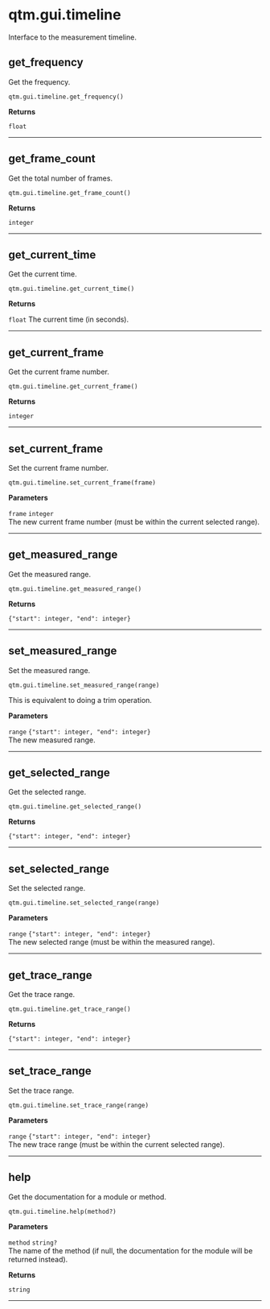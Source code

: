 # qtm.gui.timeline

Interface to the measurement timeline.

## get_frequency

Get the frequency.
```
qtm.gui.timeline.get_frequency()
```

**Returns**

`float` 

---

## get_frame_count

Get the total number of frames.
```
qtm.gui.timeline.get_frame_count()
```

**Returns**

`integer` 

---

## get_current_time

Get the current time.
```
qtm.gui.timeline.get_current_time()
```

**Returns**

`float` The current time (in seconds).

---

## get_current_frame

Get the current frame number.
```
qtm.gui.timeline.get_current_frame()
```

**Returns**

`integer` 

---

## set_current_frame

Set the current frame number.
```
qtm.gui.timeline.set_current_frame(frame)
```

**Parameters**

`frame` `integer`<br/>
The new current frame number (must be within the current selected range).



---

## get_measured_range

Get the measured range.
```
qtm.gui.timeline.get_measured_range()
```

**Returns**

`{"start": integer, "end": integer}` 

---

## set_measured_range

Set the measured range.
```
qtm.gui.timeline.set_measured_range(range)
```

This is equivalent to doing a trim operation.

**Parameters**

`range` `{"start": integer, "end": integer}`<br/>
The new measured range.



---

## get_selected_range

Get the selected range.
```
qtm.gui.timeline.get_selected_range()
```

**Returns**

`{"start": integer, "end": integer}` 

---

## set_selected_range

Set the selected range.
```
qtm.gui.timeline.set_selected_range(range)
```

**Parameters**

`range` `{"start": integer, "end": integer}`<br/>
The new selected range (must be within the measured range).



---

## get_trace_range

Get the trace range.
```
qtm.gui.timeline.get_trace_range()
```

**Returns**

`{"start": integer, "end": integer}` 

---

## set_trace_range

Set the trace range.
```
qtm.gui.timeline.set_trace_range(range)
```

**Parameters**

`range` `{"start": integer, "end": integer}`<br/>
The new trace range (must be within the current selected range).



---

## help

Get the documentation for a module or method.
```
qtm.gui.timeline.help(method?)
```

**Parameters**

`method` `string?`<br/>
The name of the method (if null, the documentation for the module will be returned instead).


**Returns**

`string` 

---


